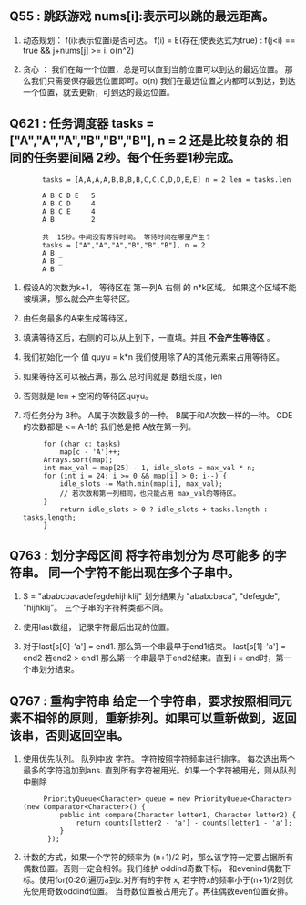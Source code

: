 ## **Q55** : 跳跃游戏 nums[i]:表示可以跳的最远距离。

1. 动态规划： f(i):表示位置i是否可达。 f(i) = E(存在j使表达式为true) : f(j<i) == true && j+nums[j] >= i.  o(n^2)

2. 贪心 ： 我们在每一个位置，总是可以直到当前位置可以到达的最远位置。 那么我们只需要保存最远位置即可。o(n)
            我们在最远位置之内都可以到达，到达一个位置，就去更新，可到达的最远位置。
        
## **Q621** : 任务调度器  tasks = ["A","A","A","B","B","B"], n = 2 还是比较复杂的 相同的任务要间隔 2秒。每个任务要1秒完成。

            tasks = [A,A,A,A,B,B,B,B,C,C,C,D,D,E,E] n = 2 len = tasks.len

            A B C D E   5
            A B C D     4
            A B C E     4
            A B         2  

            共  15秒。中间没有等待时间。 等待时间在哪里产生？
            tasks = ["A","A","A","B","B","B"], n = 2
            A B _
            A B _
            A B 

1. 假设A的次数为k+1， 等待区在 第一列A 右侧 的 n*k区域。 如果这个区域不能被填满，那么就会产生等待区。

2. 由任务最多的A来生成等待区。 

3. 填满等待区后，右侧的可以从上到下，一直填。并且 **不会产生等待区**  。

4. 我们初始化一个 值 quyu = k*n  我们使用除了A的其他元素来占用等待区。 

5. 如果等待区可以被占满，那么 总时间就是 数组长度，len  

6. 否则就是 len + 空闲的等待区quyu。 

7. 将任务分为 3种。 A属于次数最多的一种。 B属于和A次数一样的一种。 CDE的次数都是 <= A-1的
              我们总是把 A放在第一列。 

            for (char c: tasks)
                map[c - 'A']++;
            Arrays.sort(map);
            int max_val = map[25] - 1, idle_slots = max_val * n;
            for (int i = 24; i >= 0 && map[i] > 0; i--) {
                idle_slots -= Math.min(map[i], max_val); 
                // 若次数和第一列相同，也只能占用 max_val的等待区。
            }
                return idle_slots > 0 ? idle_slots + tasks.length : tasks.length;
            }
             
## **Q763** : 划分字母区间  将字符串划分为 尽可能多 的字符串。  同一个字符不能出现在多个子串中。

1. S = "ababcbacadefegdehijhklij"  划分结果为 "ababcbaca", "defegde", "hijhklij"。 三个子串的字符种类都不同。

2. 使用last数组， 记录字符最后出现的位置。

3. 对于last[s[0]-'a'] = end1.  那么第一个串最早于end1结束。  last[s[1]-'a'] = end2 若end2 > end1 那么第一个串最早于end2结束。直到 i = end时，第一个串划分结束。
            

## **Q767** : 重构字符串   给定一个字符串，要求按照相同元素不相邻的原则，重新排列。如果可以重新做到，返回该串，否则返回空串。

1. 使用优先队列。 队列中放 字符。 字符按照字符频率进行排序。 每次选出两个最多的字符追加到ans. 直到所有字符被用光。如果一个字符被用光，则从队列中删除

            PriorityQueue<Character> queue = new PriorityQueue<Character>(new Comparator<Character>() {
                public int compare(Character letter1, Character letter2) {
                    return counts[letter2 - 'a'] - counts[letter1 - 'a'];
                }
             });

2. 计数的方式，如果一个字符的频率为 (n+1)/2 时，那么该字符一定要占据所有偶数位置。否则一定会相邻。我们维护 oddind奇数下标， 和evenind偶数下标。使用for(0:26)遍历a到z.对所有的字符 x, 若字符x的频率小于(n+1)/2则优先使用奇数oddind位置。 当奇数位置被占用完了。再往偶数even位置安排。
